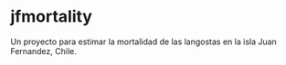 # jfmortality

Un proyecto para estimar la mortalidad de las langostas en la isla Juan
Fernandez, Chile.
